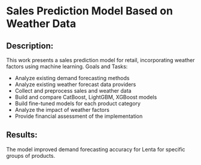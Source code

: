 # Sales Prediction Model Based on Weather Data

## Description:
This work presents a sales prediction model for retail, incorporating weather factors using machine learning.
Goals and Tasks:
- Analyze existing demand forecasting methods
- Analyze existing weather forecast data providers
- Collect and preprocess sales and weather data
- Build and compare CatBoost, LightGBM, XGBoost models
- Build fine-tuned models for each product category
- Analyze the impact of weather factors
- Provide financial assessment of the implementation

## Results:
The model improved demand forecasting accuracy for Lenta for specific groups of products.